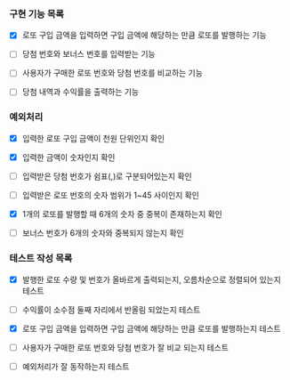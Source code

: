 ### 구현 기능 목록

- [x] 로또 구입 금액을 입력하면 구입 금액에 해당하는 만큼 로또를 발행하는 기능

- [ ] 당첨 번호와 보너스 번호를 입력받는 기능

- [ ] 사용자가 구매한 로또 번호와 당첨 번호를 비교하는 기능

- [ ] 당첨 내역과 수익률을 출력하는 기능

### 예외처리

- [x] 입력한 로또 구입 금액이 천원 단위인지 확인

- [x] 입력한 금액이 숫자인지 확인

- [ ] 입력받은 당첨 번호가 쉼표(,)로 구분되어있는지 확인

- [ ] 입력받은 로또 번호의 숫자 범위가 1~45 사이인지 확인

- [x] 1개의 로또를 발행할 때 6개의 숫자 중 중복이 존재하는지 확인

- [ ] 보너스 번호가 6개의 숫자와 중복되지 않는지 확인

### 테스트 작성 목록

- [x] 발행한 로또 수량 및 번호가 올바르게 출력되는지, 오름차순으로 정렬되어 있는지 테스트

- [ ] 수익률이 소수점 둘째 자리에서 반올림 되었는지 테스트

- [x] 로또 구입 금액을 입력하면 구입 금액에 해당하는 만큼 로또를 발행하는지 테스트

- [ ] 사용자가 구매한 로또 번호와 당첨 번호가 잘 비교 되는지 테스트

- [ ] 예외처리가 잘 동작하는지 테스트
